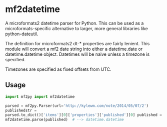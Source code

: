 # mf2datetime

A microformats2 datetime parser for Python. This can be used as a
microformats-specific alternative to larger, more general libraries
like python-dateutil.

The definition for microformats2 dt-* properties are fairly lenient.
This module will convert a mf2 date string into either a datetime.date
or datetime.datetime object. Datetimes will be naive unless a timezone
is specified.

Timezones are specified as fixed offsets from UTC.

## Usage

```python
import mf2py import mf2datetime

parsed = mf2py.Parser(url='http://kylewm.com/note/2014/05/07/2')
publishedstr =
parsed.to_dict()['items'][0]['properties']['published'][0] published =
mf2datetime.parse(published)  # --> datetime.datetime
```
